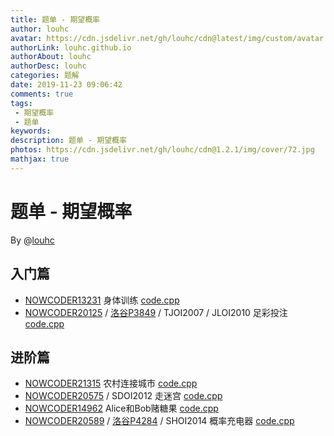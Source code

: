 ```yaml
---
title: 题单 - 期望概率
author: louhc
avatar: https://cdn.jsdelivr.net/gh/louhc/cdn@latest/img/custom/avatar.jpg
authorLink: louhc.github.io
authorAbout: louhc
authorDesc: louhc
categories: 题解
date: 2019-11-23 09:06:42
comments: true
tags:
 - 期望概率
 - 题单
keywords: 
description: 题单 - 期望概率
photos: https://cdn.jsdelivr.net/gh/louhc/cdn@1.2.1/img/cover/72.jpg
mathjax: true
---
```


# 题单 - 期望概率

By @[louhc](https://louhc.github.io)

## **入门篇**

- [NOWCODER13231](https://ac.nowcoder.com/acm/problem/13231)  身体训练 [code.cpp](https://github.com/Louhc/code/blob/master/ac.nowcoder.com/acm/problem/13231/code.cpp)
- [NOWCODER20125](https://ac.nowcoder.com/acm/problem/20125) / [洛谷P3849](https://www.luogu.com.cn/problem/P3849) / TJOI2007 / JLOI2010 足彩投注 [code.cpp](https://github.com/Louhc/code/blob/master/ac.nowcoder.com/acm/problem/20125/code.cpp)

## **进阶篇**

- [NOWCODER21315](https://ac.nowcoder.com/acm/problem/21315) 农村连接城市 [code.cpp](https://github.com/Louhc/code/blob/master/ac.nowcoder.com/acm/problem/21315/code.cpp)
- [NOWCODER20575](https://ac.nowcoder.com/acm/problem/20575) / SDOI2012 走迷宫 [code.cpp](https://github.com/Louhc/code/blob/master/ac.nowcoder.com/acm/problem/20575/code.cpp)
- [NOWCODER14962](https://ac.nowcoder.com/acm/problem/14962)  Alice和Bob赌糖果 [code.cpp](https://github.com/Louhc/code/blob/master/ac.nowcoder.com/acm/problem/14962/code.cpp)
- [NOWCODER20589](https://ac.nowcoder.com/acm/problem/20589) / [洛谷P4284](https://www.luogu.com.cn/problem/P4284) / SHOI2014 概率充电器 [code.cpp](https://github.com/Louhc/code/blob/master/ac.nowcoder.com/acm/problem/20589/code.cpp)
